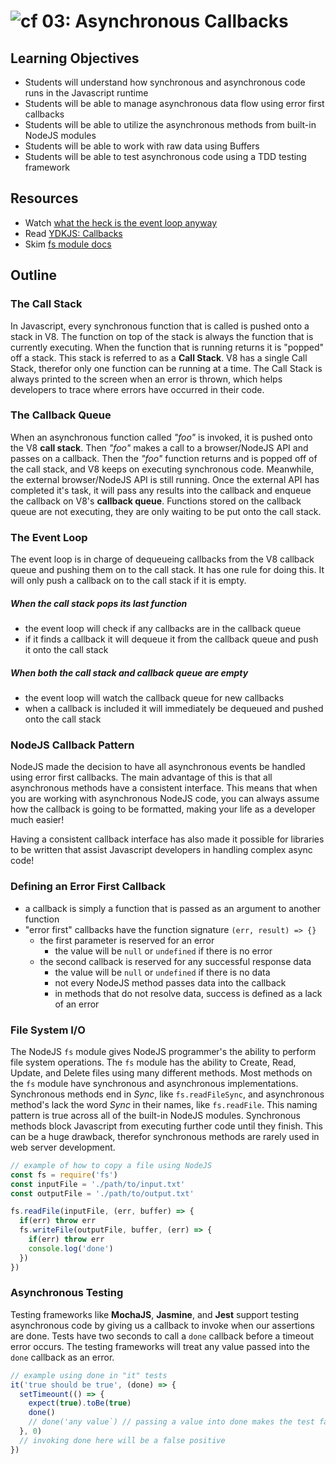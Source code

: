 ![cf](http://i.imgur.com/7v5ASc8.png) 03: Asynchronous Callbacks
=====================================

## Learning Objectives
* Students will understand how synchronous and asynchronous code runs in the Javascript runtime
* Students will be able to manage asynchronous data flow using error first callbacks
* Students will be able to utilize the asynchronous methods from built-in NodeJS modules
* Students will be able to work with raw data using Buffers
* Students will be able to test asynchronous code using a TDD testing framework

## Resources
* Watch [what the heck is the event loop anyway](https://www.youtube.com/watch?v=8aGhZQkoFbQ)
* Read [YDKJS: Callbacks](https://github.com/getify/You-Dont-Know-JS/blob/master/async%20%26%20performance/ch2.md)
* Skim [fs module docs](https://nodejs.org/api/fs.html)

## Outline

### The Call Stack
In Javascript, every synchronous function that is called is pushed onto a stack in V8. The function on top of the stack is always the function that is currently executing. When the function that is running returns it is "popped" off a stack. This stack is referred to as a **Call Stack**. V8 has a single Call Stack, therefor only one function can be running at a time. The Call Stack is always printed to the screen when an error is thrown, which helps developers to trace where errors have occurred in their code.

### The Callback Queue
When an asynchronous function called *"foo"* is invoked, it is pushed onto the V8 **call stack**. Then *"foo"* makes a call to a browser/NodeJS API and passes on a callback. Then the *"foo"* function returns and is popped off of the call stack, and V8 keeps on executing synchronous code. Meanwhile, the external browser/NodeJS API is still running. Once the external API has completed it's task, it will pass any results into the callback and enqueue the callback on V8's **callback queue**. Functions stored on the callback queue are not executing, they are only waiting to be put onto the call stack.

### The Event Loop
The event loop is in charge of dequeueing callbacks from the V8 callback queue and pushing them on to the call stack. It has one rule for doing this. It will only push a callback on to the call stack if it is empty.

##### When the call stack pops its last function
  * the event loop will check if any callbacks are in the callback queue
  * if it finds a callback it will dequeue it from the callback queue and push it onto the call stack

##### When both the call stack and callback queue are empty
  * the event loop will watch the callback queue for new callbacks
  * when a callback is included it will immediately be dequeued and pushed onto the call stack

### NodeJS Callback Pattern
NodeJS made the decision to have all asynchronous events be handled using error first callbacks. The main advantage of this is that all asynchronous methods have a consistent interface. This means that when you are working with asynchronous NodeJS code, you can always assume how the callback is going to be formatted, making your life as a developer much easier!

Having a consistent callback interface has also made it possible for libraries to be written that assist Javascript developers in handling complex async code!

### Defining an Error First Callback
* a callback is simply a function that is passed as an argument to another function
* "error first" callbacks have the function signature `(err, result) => {}`
  * the first parameter is reserved for an error
    * the value will be `null` or `undefined` if there is no error
  * the second callback is reserved for any successful response data
    * the value will be `null` or `undefined` if there is no data
    * not every NodeJS method passes data into the callback
    * in methods that do not resolve data, success is defined as a lack of an error

### File System I/O
The NodeJS `fs` module gives NodeJS programmer's the ability to perform file system operations. The `fs` module has the ability to Create, Read, Update, and Delete files using many different methods. Most methods on the `fs` module have synchronous and asynchronous implementations. Synchronous methods end in _Sync_, like `fs.readFileSync`, and asynchronous method's lack the word _Sync_ in their names, like `fs.readFile`. This naming pattern is true across all of the built-in NodeJS modules. Synchronous methods block Javascript from executing further code until they finish. This can be a huge drawback, therefor synchronous methods are rarely used in web server development.

``` javascript
// example of how to copy a file using NodeJS
const fs = require('fs')
const inputFile = './path/to/input.txt'
const outputFile = './path/to/output.txt'

fs.readFile(inputFile, (err, buffer) => {
  if(err) throw err
  fs.writeFile(outputFile, buffer, (err) => {
    if(err) throw err
    console.log('done')
  })
})
```

### Asynchronous Testing
Testing frameworks like **MochaJS**, **Jasmine**, and **Jest** support testing asynchronous code by giving us a callback to invoke when our assertions are done. Tests have two seconds to call a  `done` callback before a timeout error occurs. The testing frameworks will treat any value passed into the `done` callback as an error.

``` javascript
// example using done in "it" tests
it('true should be true', (done) => {
  setTimeount(() => {
    expect(true).toBe(true)
    done()
    // done('any value`) // passing a value into done makes the test fail
  }, 0)
  // invoking done here will be a false positive
})
```
